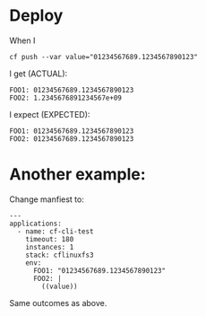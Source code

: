 # Deploy

When I
    
```
cf push --var value="01234567689.1234567890123"
```

I get (ACTUAL):
```
FOO1: 01234567689.1234567890123
FOO2: 1.2345676891234567e+09
```


I expect (EXPECTED):
```
FOO1: 01234567689.1234567890123
FOO2: 01234567689.1234567890123
```


# Another example:

Change manfiest to:

```
---
applications:
  - name: cf-cli-test
    timeout: 180
    instances: 1
    stack: cflinuxfs3
    env:
      FOO1: "01234567689.1234567890123"
      FOO2: |
        ((value))
```

Same outcomes as above.